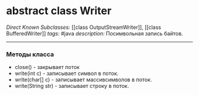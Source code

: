# abstract class Writer
*Direct Known Subclasses:* [[class OutputStreamWriter]], [[class BufferedWriter]]
*tags:* #java
*description:* Посимвольная запись байтов.

---
### Методы класса
- close() - закрывает поток
- write(int c) - записывает символ в поток.
- write(char[] c) - записывает массивсимволов в поток.
- write(String str) - записывает строку в поток.
